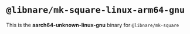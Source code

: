 # `@libnare/mk-square-linux-arm64-gnu`

This is the **aarch64-unknown-linux-gnu** binary for `@libnare/mk-square`
